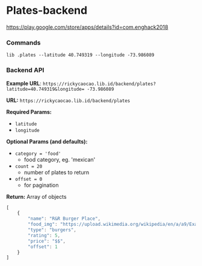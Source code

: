 # Plates-backend

https://play.google.com/store/apps/details?id=com.enghack2018

### Commands

`lib .plates --latitude 40.749319 --longitude -73.986089`





### Backend API

**Example URL**: `https://rickycaocao.lib.id/backend/plates?latitude=40.749319&longitude= -73.986089`

**URL:** `https://rickycaocao.lib.id/backend/plates`

**Required Params:**
 - `latitude`
 - `longitude`

**Optional Params (and defaults):**
 - `category = 'food'`
    - food category, eg. 'mexican'
 - `count = 20`
    - number of plates to return
 - `offset = 0`
    - for pagination

**Return:** Array of objects

``` js
[
    {
        "name": "R&R Burger Place",
        "food_img": "https://upload.wikimedia.org/wikipedia/en/a/a9/Example.jpg",
        "type": "burgers",
        "rating": 5,
        "price": "$$",
        "offset": 1
    }
]
```


